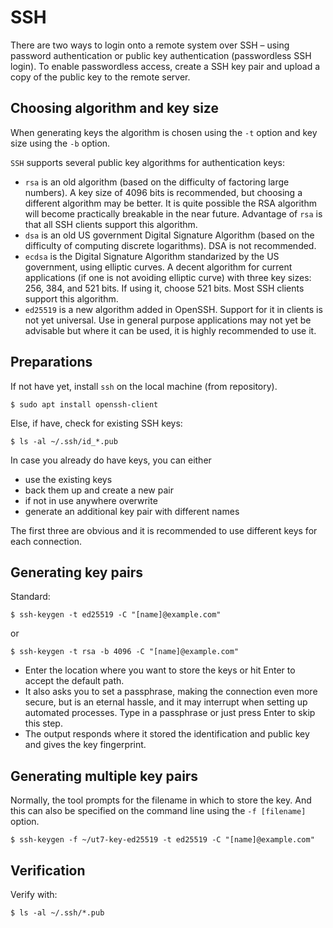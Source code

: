 # SSH

There are two ways to login onto a remote system over SSH – using password authentication or public key authentication (passwordless SSH login). To enable passwordless access, create a SSH key pair and upload a copy of the public key to the remote server.

## Choosing algorithm and key size

When generating keys the algorithm is chosen using the `-t` option and key size using the `-b` option. 

`SSH` supports several public key algorithms for authentication keys:
* `rsa` is an old algorithm (based on the difficulty of factoring large numbers). A key size of 4096 bits is recommended, but choosing a different algorithm may be better. It is quite possible the RSA algorithm will become practically breakable in the near future. Advantage of `rsa` is that all SSH clients support this algorithm.
* `dsa` is an old US government Digital Signature Algorithm (based on the difficulty of computing discrete logarithms). DSA is not recommended.
* `ecdsa` is the Digital Signature Algorithm standarized by the US government, using elliptic curves. A decent algorithm for current applications (if one is not avoiding elliptic curve) with three key sizes: 256, 384, and 521 bits. If using it, choose 521 bits. Most SSH clients support this algorithm.
* `ed25519` is a new algorithm added in OpenSSH. Support for it in clients is not yet universal. Use in general purpose applications may not yet be advisable but where it can be used, it is highly recommended to use it.

## Preparations

If not have yet, install `ssh` on the local machine (from repository).

    $ sudo apt install openssh-client

Else, if have, check for existing SSH keys:

    $ ls -al ~/.ssh/id_*.pub

In case you already do have keys, you can either 
* use the existing keys
* back them up and create a new pair
* if not in use anywhere overwrite
* generate an additional key pair with different names

The first three are obvious and it is recommended to use different keys for each connection.

## Generating key pairs

Standard:

    $ ssh-keygen -t ed25519 -C "[name]@example.com" 

or

    $ ssh-keygen -t rsa -b 4096 -C "[name]@example.com"

* Enter the location where you want to store the keys or hit Enter to accept the default path.
* It also asks you to set a passphrase, making the connection even more secure, but is an eternal hassle, and it may interrupt when setting up automated processes. Type in a passphrase or just press Enter to skip this step.
* The output responds where it stored the identification and public key and gives the key fingerprint.

## Generating multiple key pairs

Normally, the tool prompts for the filename in which to store the key. And this can also be specified on the command line using the `-f [filename]` option.

    $ ssh-keygen -f ~/ut7-key-ed25519 -t ed25519 -C "[name]@example.com" 

## Verification

Verify with:

    $ ls -al ~/.ssh/*.pub